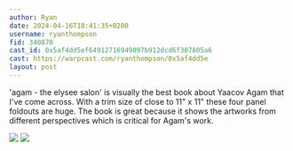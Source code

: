 ```yaml
---
author: Ryan
date: 2024-04-16T18:41:35+0200
username: ryanthompson
fid: 340870
cast_id: 0x5af4dd5ef64912716949097b912dcd6f307805a6
cast: https://warpcast.com/ryanthompson/0x5af4dd5e
layout: post
---
```

'agam - the elysee salon' is visually the best book about Yaacov Agam that I've come across. With a trim size of close to 11" x 11" these four panel foldouts are huge. The book is great because it shows the artworks from different perspectives which is critical for Agam's work.  

![](https://imagedelivery.net/BXluQx4ige9GuW0Ia56BHw/1cea1f0e-18dd-4089-667a-7a15a93ff400/original)
![](https://imagedelivery.net/BXluQx4ige9GuW0Ia56BHw/c220fd1b-9c79-4957-87f5-8d7c74947800/original)